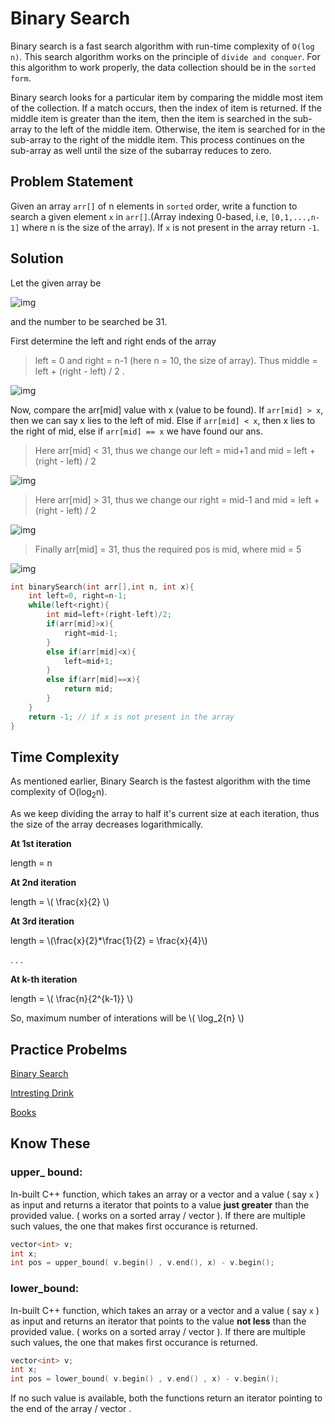 # Binary Search

Binary search is a fast search algorithm with run-time complexity of `Ο(log n)`. This search algorithm works on the principle of `divide and conquer`. For this algorithm to work properly, the data collection should be in the `sorted form`.

Binary search looks for a particular item by comparing the middle most item of the collection. If a match occurs, then the index of item is returned. If the middle item is greater than the item, then the item is searched in the sub-array to the left of the middle item. Otherwise, the item is searched for in the sub-array to the right of the middle item. This process continues on the sub-array as well until the size of the subarray reduces to zero.

## Problem Statement

Given an array `arr[]` of n elements in `sorted` order, write a function to search a given element `x` in `arr[]`.(Array indexing 0-based, i.e,  `[0,1,...,n-1]` where n is the size of the array). If `x` is not present in the array return `-1`.

## Solution

Let the given array be

![img](https://www.tutorialspoint.com/data_structures_algorithms/images/binary_search_0.jpg)

and the number to be searched be 31.

First determine the left and right ends of the array 
> left = 0 and right = n-1 (here n = 10, the size of array).
> Thus middle = left + (right - left) / 2 .

![img](https://www.tutorialspoint.com/data_structures_algorithms/images/binary_search_1.jpg)

Now, compare the arr[mid] value with x (value to be found). 
If `arr[mid] > x`, then we can say x lies to the left of mid. Else if `arr[mid] < x`, then x lies to the right of mid, else if `arr[mid] == x` we have found our ans.
> Here arr[mid] < 31, thus we change our left = mid+1 and mid = left + (right - left) / 2 

![img](https://www.tutorialspoint.com/data_structures_algorithms/images/binary_search_3.jpg)

> Here arr[mid] > 31, thus we change our right = mid-1 and mid = left + (right - left) / 2  

![img](https://www.tutorialspoint.com/data_structures_algorithms/images/binary_search_5.jpg)

> Finally arr[mid] = 31, thus the required pos is mid, where mid = 5

![img](https://www.tutorialspoint.com/data_structures_algorithms/images/binary_search_6.jpg)


```cpp
int binarySearch(int arr[],int n, int x){
    int left=0, right=n-1;
    while(left<right){
        int mid=left+(right-left)/2;
        if(arr[mid]>x){
            right=mid-1;
        }
        else if(arr[mid]<x){
            left=mid+1;
        }
        else if(arr[mid]==x){
            return mid;
        }
    }
    return -1; // if x is not present in the array
}
```
## Time Complexity

As mentioned earlier, Binary Search is the fastest algorithm with the time complexity of O(log<sub>2</sub>n).

As we keep dividing the array to half it's current size at each iteration, thus the size of the array decreases logarithmically. 

**At 1st iteration**

length = n

**At 2nd iteration**

length = \\( \frac{x}{2} \\)

**At 3rd iteration**

length = \\(\frac{x}{2}*\frac{1}{2} = \frac{x}{4}\\)

.
.
.


**At k-th iteration**

length = \\( \frac{n}{2^{k-1}} \\)

So, maximum number of interations will be \\( \log_2{n} \\)

## Practice Probelms

[Binary Search](https://practice.geeksforgeeks.org/problems/binary-search/1)

[Intresting Drink](https://codeforces.com/problemset/problem/706/B)

[Books](https://codeforces.com/problemset/problem/279/B)

## Know These

### upper_ bound:

In-built C++ function, which takes an array or a vector and a value ( say  `x` ) as input and returns a iterator that points to a value **just greater** than the provided value. ( works on a sorted array / vector ).
If there are multiple such values, the one that makes first occurance is returned.

```cpp
vector<int> v;
int x;
int pos = upper_bound( v.begin() , v.end(), x) - v.begin();
```

### lower_bound:

In-built C++ function, which takes an array or a vector and a value ( say  `x` ) as input and returns an iterator that points to the value **not less** than the provided value. ( works on a sorted array / vector ). If there are multiple such values, the one that makes first occurance is returned.

```cpp
vector<int> v;
int x;
int pos = lower_bound( v.begin() , v.end() , x) - v.begin();
```

If no such value is available, both the functions return an iterator pointing to the end of the array / vector .